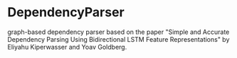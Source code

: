 # DependencyParser

graph-based dependency parser based on the paper "Simple and Accurate Dependency Parsing Using Bidirectional LSTM Feature Representations" by Eliyahu Kiperwasser
and Yoav Goldberg.
